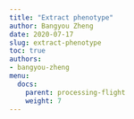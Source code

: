 ```yaml
---
title: "Extract phenotype"
author: Bangyou Zheng
date: 2020-07-17
slug: extract-phenotype
toc: true
authors:
- bangyou-zheng
menu:
  docs:
    parent: processing-flight
    weight: 7
---
```


